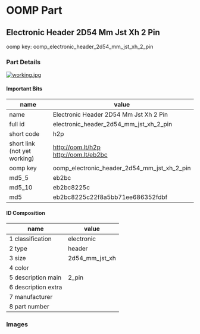 # OOMP Part  
## Electronic Header 2D54 Mm Jst Xh 2 Pin  
  
oomp key: oomp_electronic_header_2d54_mm_jst_xh_2_pin  
  
### Part Details  
  
[![working.jpg](working_600.jpg)](working.jpg)  
  
#### Important Bits  
| name | value | 
| --- | --- | 
| name | Electronic Header 2D54 Mm Jst Xh 2 Pin | 
| full id | electronic_header_2d54_mm_jst_xh_2_pin | 
| short code | h2p | 
| short link<br>(not yet working) | http://oom.lt/h2p<br>http://oom.lt/eb2bc | 
| oomp key | oomp_electronic_header_2d54_mm_jst_xh_2_pin | 
| md5_5 | eb2bc | 
| md5_10 | eb2bc8225c | 
| md5 | eb2bc8225c22f8a5bb71ee686352fdbf | 
#### ID Composition  
| name | value | 
| --- | --- | 
| 1 classification | electronic | 
| 2 type | header | 
| 3 size | 2d54_mm_jst_xh | 
| 4 color |  | 
| 5 description main | 2_pin | 
| 6 description extra |  | 
| 7 manufacturer |  | 
| 8 part number |  | 
### Images  
